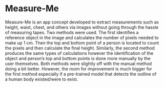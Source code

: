 # Measure-Me

Measure-Me is an app concept developed to extract measurements such as height, waist, chest, and others via images without going through the hassle of measuring tapes.
Two methods were used. The first identifies a reference object in the image and calculates the number of pixels needed to make up 1 cm. Then the top and bottom point of a person is located to count the pixels and then calculate the final height. Similarly, the second method produces the same types of calculations however the identification of the object and person’s top and bottom points is done more manually by the user themselves.
Both methods were slightly off with the manual method doing a bit better. However, the room for improvement is much bigger for the first method especially if a pre-trained model that detects the outline of a human body existed/were to exist.
